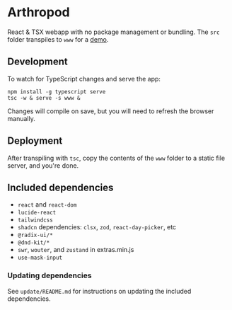 # Arthropod

React & TSX webapp with no package management or bundling. The `src` folder transpiles to `www` for a [demo](https://arthropod.dev/).

## Development

To watch for TypeScript changes and serve the app:

```
npm install -g typescript serve
tsc -w & serve -s www &
```

Changes will compile on save, but you will need to refresh the browser manually.

## Deployment

After transpiling with `tsc`, copy the contents of the `www` folder to a static file server, and you're done.

## Included dependencies

- `react` and `react-dom`
- `lucide-react`
- `tailwindcss`
- `shadcn` dependencies: `clsx`, `zod`, `react-day-picker`, etc
- `@radix-ui/*`
- `@dnd-kit/*`
- `swr`, `wouter`, and `zustand` in extras.min.js
- `use-mask-input`

### Updating dependencies

See `update/README.md` for instructions on updating the included dependencies.
